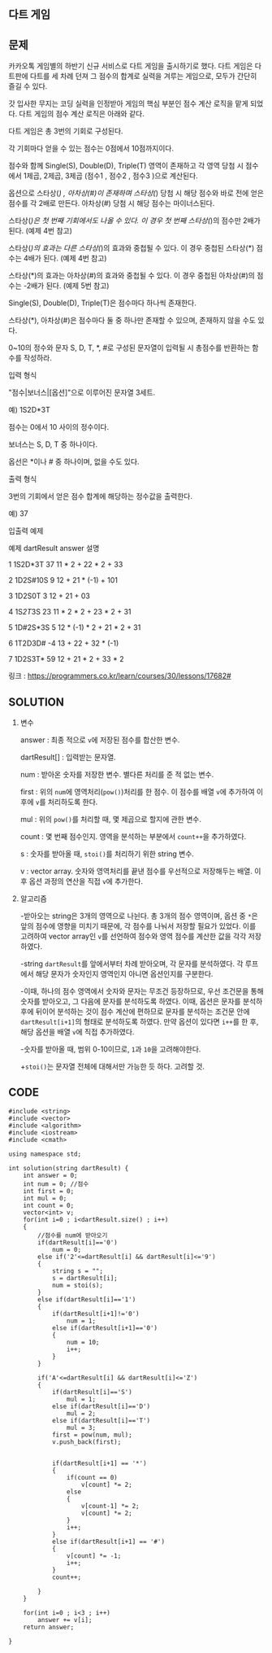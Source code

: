 다트 게임
------------------

문제
----
카카오톡 게임별의 하반기 신규 서비스로 다트 게임을 출시하기로 했다. 다트 게임은 다트판에 다트를 세 차례 던져 그 점수의 합계로 실력을 겨루는 게임으로, 모두가 간단히 즐길 수 있다.

갓 입사한 무지는 코딩 실력을 인정받아 게임의 핵심 부분인 점수 계산 로직을 맡게 되었다. 다트 게임의 점수 계산 로직은 아래와 같다.

다트 게임은 총 3번의 기회로 구성된다.

각 기회마다 얻을 수 있는 점수는 0점에서 10점까지이다.

점수와 함께 Single(S), Double(D), Triple(T) 영역이 존재하고 각 영역 당첨 시 점수에서 1제곱, 2제곱, 3제곱 (점수1 , 점수2 , 점수3 )으로 계산된다.

옵션으로 스타상(*) , 아차상(#)이 존재하며 스타상(*) 당첨 시 해당 점수와 바로 전에 얻은 점수를 각 2배로 만든다. 아차상(#) 당첨 시 해당 점수는 마이너스된다.

스타상(*)은 첫 번째 기회에서도 나올 수 있다. 이 경우 첫 번째 스타상(*)의 점수만 2배가 된다. (예제 4번 참고)

스타상(*)의 효과는 다른 스타상(*)의 효과와 중첩될 수 있다. 이 경우 중첩된 스타상(*) 점수는 4배가 된다. (예제 4번 참고)

스타상(*)의 효과는 아차상(#)의 효과와 중첩될 수 있다. 이 경우 중첩된 아차상(#)의 점수는 -2배가 된다. (예제 5번 참고)

Single(S), Double(D), Triple(T)은 점수마다 하나씩 존재한다.

스타상(*), 아차상(#)은 점수마다 둘 중 하나만 존재할 수 있으며, 존재하지 않을 수도 있다.

0~10의 정수와 문자 S, D, T, *, #로 구성된 문자열이 입력될 시 총점수를 반환하는 함수를 작성하라.

입력 형식

"점수|보너스|[옵션]"으로 이루어진 문자열 3세트.

예) 1S2D*3T

점수는 0에서 10 사이의 정수이다.

보너스는 S, D, T 중 하나이다.

옵선은 *이나 # 중 하나이며, 없을 수도 있다.

출력 형식

3번의 기회에서 얻은 점수 합계에 해당하는 정수값을 출력한다.

예) 37

입출력 예제

예제	dartResult	answer	설명

1	   1S2D*3T	   37	     11 * 2 + 22 * 2 + 33

2	   1D2S#10S	   9	     12 + 21 * (-1) + 101

3	   1D2S0T	     3	     12 + 21 + 03

4	   1S*2T*3S	   23	     11 * 2 * 2 + 23 * 2 + 31

5	   1D#2S*3S	   5	     12 * (-1) * 2 + 21 * 2 + 31

6	   1T2D3D#	   -4	     13 + 22 + 32 * (-1)

7	   1D2S3T*	   59	     12 + 21 * 2 + 33 * 2


링크 : <https://programmers.co.kr/learn/courses/30/lessons/17682#>


SOLUTION
---------
1. 변수

   answer : 최종 적으로 `v`에 저장된 점수를 합산한 변수.
      
   dartResult[] : 입력받는 문자열.
   
   num : 받아온 숫자를 저장한 변수. 별다른 처리를 준 적 없는 변수.
   
   first : 위의 `num`에 영역처리(`pow()`)처리를 한 점수. 이 점수를 배열 `v`에 추가하여 이후에 `v`를 처리하도록 한다.
   
   mul : 위의 `pow()`를 처리할 때, 몇 제곱으로 할지에 관한 변수.
   
   count : 몇 번째 점수인지. 영역을 분석하는 부분에서 `count++`을 추가하였다.
   
   s : 숫자를 받아올 때, `stoi()`를 처리하기 위한 string 변수.
   
   v : vector array. 숫자와 영역처리를 끝낸 점수를 우선적으로 저장해두는 배열. 이후 옵션 과정의 연산을 직접 `v`에 추가한다.
   
2. 알고리즘

   -받아오는 string은 3개의 영역으로 나뉜다. 총 3개의 점수 영역이며, 옵션 중 `*`은 앞의 점수에 영향을 미치기 때문에, 
   각 점수를 나눠서 저장할 필요가 있었다. 이를 고려하여 vector array인 `v`를 선언하여 점수와 영역 점수를 계산한 값을 각각 저장하였다.
   
   -string `dartResult`를 앞에서부터 차례 받아오며, 각 문자를 분석하였다. 각 루프에서 해당 문자가 숫자인지 영역인지 아니면 옵션인지를 구분한다.
   
   -이때, 하나의 점수 영역에서 숫자와 문자는 무조건 등장하므로, 우선 조건문을 통해 숫자를 받아오고, 그 다음에 문자를 분석하도록 하였다. 이때, 옵션은 문자를 분석하 후에 뒤이어 분석하는 것이 
   점수 계산에 편하므로 문자를 분석하는 조건문 안에 `dartResult[i+1]`의 형태로 분석하도록 하였다. 만약 옵션이 있다면 `i++`를 한 후, 해당 옵션을 배열 `v`에 직접 추가하였다.
   
   -숫자를 받아올 때, 범위 0-10이므로, `1`과 `10`을 고려해야한다.
   
   +`stoi()`는 문자열 전체에 대해서만 가능한 듯 하다. 고려할 것.


CODE
----
```{.cpp}
#include <string>
#include <vector>
#include <algorithm>
#include <iostream>
#include <cmath>

using namespace std;

int solution(string dartResult) {
    int answer = 0;
    int num = 0; //점수
    int first = 0;
    int mul = 0;
    int count = 0;
    vector<int> v;
    for(int i=0 ; i<dartResult.size() ; i++)
    {
        //점수를 num에 받아오기
        if(dartResult[i]=='0')
            num = 0;
        else if('2'<=dartResult[i] && dartResult[i]<='9')
        {
            string s = "";
            s = dartResult[i];
            num = stoi(s);
        }
        else if(dartResult[i]=='1')
        {
            if(dartResult[i+1]!='0')
                num = 1;
            else if(dartResult[i+1]=='0')
            {
                num = 10;
                i++;
            }
        }
        
        if('A'<=dartResult[i] && dartResult[i]<='Z')
        {
            if(dartResult[i]=='S')
                mul = 1;
            else if(dartResult[i]=='D')
                mul = 2;
            else if(dartResult[i]=='T')
                mul = 3;
            first = pow(num, mul);
            v.push_back(first);
            
            
            if(dartResult[i+1] == '*')
            {
                if(count == 0)
                    v[count] *= 2;
                else
                {
                    v[count-1] *= 2;
                    v[count] *= 2;
                }
                i++;
            }
            else if(dartResult[i+1] == '#')
            {
                v[count] *= -1;
                i++;
            }
            count++;
            
        }
    }
    
    for(int i=0 ; i<3 ; i++)
        answer += v[i];
    return answer;
    
}
